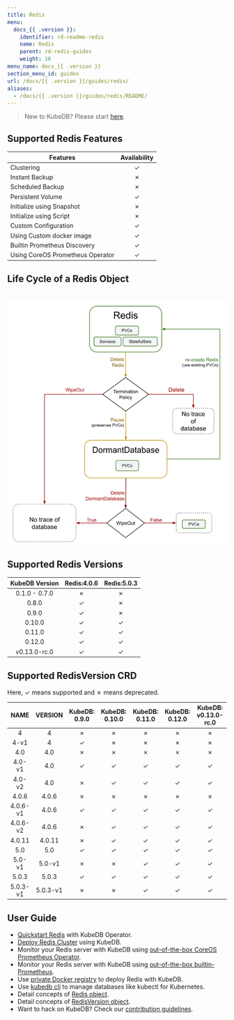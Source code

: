 ```yaml
---
title: Redis
menu:
  docs_{{ .version }}:
    identifier: rd-readme-redis
    name: Redis
    parent: rd-redis-guides
    weight: 10
menu_name: docs_{{ .version }}
section_menu_id: guides
url: /docs/{{ .version }}/guides/redis/
aliases:
  - /docs/{{ .version }}/guides/redis/README/
---
```


> New to KubeDB? Please start [here](/docs/concepts/README.md).

## Supported Redis Features

| Features                         | Availability |
| -------------------------------- | :----------: |
| Clustering                       |   &#10003;   |
| Instant Backup                   |   &#10007;   |
| Scheduled Backup                 |   &#10007;   |
| Persistent Volume                |   &#10003;   |
| Initialize using Snapshot        |   &#10007;   |
| Initialize using Script          |   &#10007;   |
| Custom Configuration             |   &#10003;   |
| Using Custom docker image        |   &#10003;   |
| Builtin Prometheus Discovery     |   &#10003;   |
| Using CoreOS Prometheus Operator |   &#10003;   |

## Life Cycle of a Redis Object

<p align="center">
  <img alt="lifecycle"  src="/docs/images/redis/redis-lifecycle.svg">
</p>

## Supported Redis Versions

| KubeDB Version | Redis:4.0.6 | Redis:5.0.3 |
| :------------: | :---------: | :---------: |
| 0.1.0 - 0.7.0  |  &#10007;   |  &#10007;   |
|     0.8.0      |  &#10003;   |  &#10007;   |
|     0.9.0      |  &#10003;   |  &#10007;   |
|     0.10.0     |  &#10003;   |  &#10003;   |
|     0.11.0     |  &#10003;   |  &#10003;   |
|     0.12.0     |  &#10003;   |  &#10003;   |
|  v0.13.0-rc.0  |  &#10003;   |  &#10003;   |

## Supported RedisVersion CRD

Here, &#10003; means supported and &#10007; means deprecated.

|   NAME   | VERSION  | KubeDB: 0.9.0 | KubeDB: 0.10.0 | KubeDB: 0.11.0 | KubeDB: 0.12.0 | KubeDB: v0.13.0-rc.0 |
| :------: | :------: | :-----------: | :------------: | :------------: | :------------: | :------------------: |
|    4     |    4     |   &#10007;    |    &#10007;    |    &#10007;    |    &#10007;    |       &#10007;       |
|   4-v1   |    4     |   &#10003;    |    &#10007;    |    &#10007;    |    &#10007;    |       &#10007;       |
|   4.0    |   4.0    |   &#10007;    |    &#10007;    |    &#10007;    |    &#10007;    |       &#10007;       |
|  4.0-v1  |   4.0    |   &#10003;    |    &#10003;    |    &#10003;    |    &#10003;    |       &#10003;       |
|  4.0-v2  |   4.0    |   &#10007;    |    &#10003;    |    &#10003;    |    &#10003;    |       &#10003;       |
|  4.0.6   |  4.0.6   |   &#10007;    |    &#10007;    |    &#10007;    |    &#10007;    |       &#10007;       |
| 4.0.6-v1 |  4.0.6   |   &#10003;    |    &#10003;    |    &#10003;    |    &#10003;    |       &#10003;       |
| 4.0.6-v2 |  4.0.6   |   &#10007;    |    &#10003;    |    &#10003;    |    &#10003;    |       &#10003;       |
|  4.0.11  |  4.0.11  |   &#10007;    |    &#10003;    |    &#10003;    |    &#10003;    |       &#10003;       |
|   5.0    |   5.0    |   &#10003;    |    &#10003;    |    &#10003;    |    &#10003;    |       &#10003;       |
|  5.0-v1  |  5.0-v1  |   &#10007;    |    &#10007;    |    &#10003;    |    &#10003;    |       &#10003;       |
|  5.0.3   |  5.0.3   |   &#10003;    |    &#10003;    |    &#10003;    |    &#10003;    |       &#10003;       |
| 5.0.3-v1 | 5.0.3-v1 |   &#10007;    |    &#10007;    |    &#10003;    |    &#10003;    |       &#10003;       |

## User Guide

- [Quickstart Redis](/docs/guides/redis/quickstart/quickstart.md) with KubeDB Operator.
- [Deploy Redis Cluster](/docs/guides/redis/clustering/redis-cluster.md) using KubeDB.
- Monitor your Redis server with KubeDB using [out-of-the-box CoreOS Prometheus Operator](/docs/guides/redis/monitoring/using-coreos-prometheus-operator.md).
- Monitor your Redis server with KubeDB using [out-of-the-box builtin-Prometheus](/docs/guides/redis/monitoring/using-builtin-prometheus.md).
- Use [private Docker registry](/docs/guides/redis/private-registry/using-private-registry.md) to deploy Redis with KubeDB.
- Use [kubedb cli](/docs/guides/redis/cli/cli.md) to manage databases like kubectl for Kubernetes.
- Detail concepts of [Redis object](/docs/concepts/databases/redis.md).
- Detail concepts of [RedisVersion object](/docs/concepts/catalog/redis.md).
- Want to hack on KubeDB? Check our [contribution guidelines](/docs/CONTRIBUTING.md).

